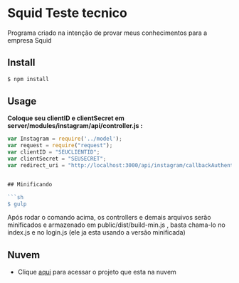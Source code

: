 # Squid Teste tecnico

Programa criado na intenção de provar meus conhecimentos para a empresa Squid


## Install

```sh
$ npm install
```

## Usage

__Coloque seu clientID e clientSecret em server/modules/instagram/api/controller.js :__

```javascript
var Instagram = require('../model');
var request = require("request");
var clientID = "SEUCLIENTID";
var clientSecret = "SEUSECRET";
var redirect_uri = "http://localhost:3000/api/instagram/callbackAuthentication";


## Minificando

```sh
$ gulp
```

Após rodar o comando acima, os controllers e demais arquivos serão minificados e armazenado em public/dist/build-min.js ,
basta chama-lo no index.js e no login.js (ele ja esta usando a versão minificada)

## Nuvem

- Clique [aqui](https://www.npmjs.com/package/path-parser) para acessar o projeto que esta na nuvem
